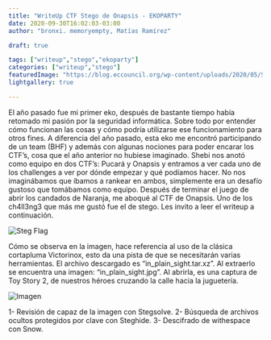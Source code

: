 ```yaml
---
title: "WriteUp CTF Stego de Onapsis - EKOPARTY"
date: 2020-09-30T16:02:03-03:00
author: "bronxi. memoryempty, Matías Ramírez"

draft: true

tags: ["writeup","stego","ekoparty"]
categories: ["writeup","stego"]
featuredImage: "https://blog.eccouncil.org/wp-content/uploads/2020/05/Steganography.jpg"
lightgallery: true

---
```



El año pasado fue mi primer eko, después de bastante tiempo había retomado mi pasión por la seguridad informática. Sobre todo por entender cómo funcionan las cosas y cómo podría utilizarse ese funcionamiento para otros fines.
A diferencia del año pasado, esta eko me encontró participando de un team (BHF) y además con algunas nociones para poder encarar los CTF’s, cosa que el año anterior no hubiese imaginado.
Shebi nos anotó como equipo en dos CTF’s: Pucará y Onapsis y entramos a ver cada uno de los challenges a ver por dónde empezar y qué podíamos hacer. No nos imaginábamos que íbamos a rankear en ambos, simplemente era un desafío gustoso que tomábamos como equipo.
Después de terminar el juego de abrir los candados de Naranja, me aboqué al CTF de Onapsis. Uno de los ch4ll3ng3 que más me gustó fue el de stego. Les invito a leer el writeup a continuación.
 


![Steg Flag](/images/stego-onapsis-writeup/stegoctf.jpg "Steg FLAG")

Cómo se observa en la imagen, hace referencia al uso de la clásica cortapluma Victorinox, esto da una pista de que se necesitarán varias herramientas. El archivo descargado es “in_plain_sight.tar.xz”. Al extraerlo se encuentra una imagen: “in_plain_sight.jpg”. Al abrirla, es una captura de Toy Story 2, de nuestros héroes cruzando la calle hacia la juguetería.


![Imagen](/images/stego-onapsis-writeup/in_plain_sight.jpg "Imagen de Toy Story 2")


1- Revisión de capaz de la imagen con Stegsolve.
2- Búsqueda de archivos ocultos protegidos por clave con Steghide.
3- Descifrado de withespace con Snow.

